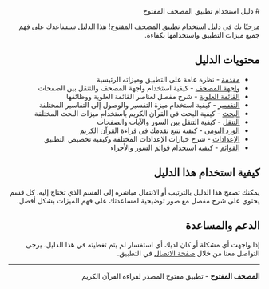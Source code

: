 <div dir="rtl">
# دليل استخدام تطبيق المصحف المفتوح

مرحبًا بك في دليل استخدام تطبيق المصحف المفتوح! هذا الدليل سيساعدك على فهم جميع ميزات التطبيق واستخدامها بكفاءة.

## محتويات الدليل

- [مقدمة](./introduction.md) - نظرة عامة على التطبيق وميزاته الرئيسية
- [واجهة المصحف](./mushaf_interface.md) - كيفية استخدام واجهة المصحف والتنقل بين الصفحات
- [القائمة العلوية](./top_menu.md) - شرح مفصل لعناصر القائمة العلوية ووظائفها
- [التفسير](./tafseer.md) - كيفية استخدام ميزة التفسير والوصول إلى التفاسير المختلفة
- [البحث](./search.md) - كيفية البحث في القرآن الكريم باستخدام ميزات البحث المختلفة
- [التنقل](./navigation.md) - كيفية التنقل بين السور والآيات والصفحات
- [الورد اليومي](./tracker.md) - كيفية تتبع تقدمك في قراءة القرآن الكريم
- [الإعدادات](./settings.md) - شرح خيارات الإعدادات المختلفة وكيفية تخصيص التطبيق
- [القوائم](./lists.md) - كيفية استخدام قوائم السور والأجزاء

## كيفية استخدام هذا الدليل

يمكنك تصفح هذا الدليل بالترتيب أو الانتقال مباشرة إلى القسم الذي تحتاج إليه. كل قسم يحتوي على شرح مفصل مع صور توضيحية لمساعدتك على فهم الميزات بشكل أفضل.

## الدعم والمساعدة

إذا واجهت أي مشكلة أو كان لديك أي استفسار لم يتم تغطيته في هذا الدليل، يرجى التواصل معنا من خلال [صفحة الاتصال](https://open-mushaf.com/contact) في التطبيق.

---

**المصحف المفتوح** - تطبيق مفتوح المصدر لقراءة القرآن الكريم
</div>
